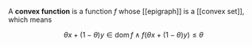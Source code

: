 A **convex function** is a function $f$ whose [[epigraph]] is a [[convex set]], which means

$$
\theta x + (1-\theta) y \in \operatorname{dom} f \land f(\theta x + (1-\theta) y) \leq \theta 
$$